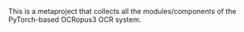 This is a metaproject that collects all the modules/components of the
PyTorch-based OCRopus3 OCR system.
